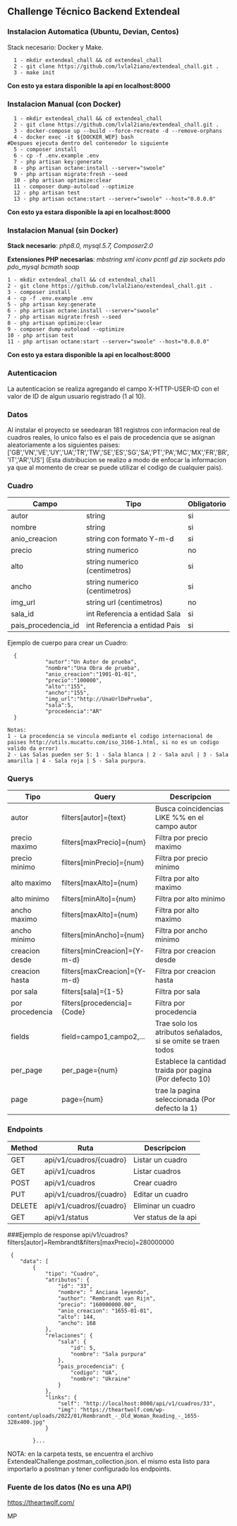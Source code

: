 ## Challenge Técnico Backend Extendeal

### Instalacion Automatica (Ubuntu, Devian, Centos) 
Stack necesario: Docker y Make.

      1 - mkdir extendeal_chall && cd extendeal_chall
      2 - git clone https://github.com/lvlal2iano/extendeal_chall.git .
	  3 - make init

**Con esto ya estara disponible la api en localhost:8000**

### Instalacion Manual (con Docker)

      1 - mkdir extendeal_chall && cd extendeal_chall
      2 - git clone https://github.com/lvlal2iano/extendeal_chall.git .
	  3 - docker-compose up --build --force-recreate -d --remove-orphans
	  4 - docker exec -it ${DOCKER_WEP} bash
    #Despues ejecuta dentro del contenedor lo siguiente 
	  5 - composer install
	  6 - cp -f .env.example .env
	  7 - php artisan key:generate
	  8 - php artisan octane:install --server="swoole"
	  9 - php artisan migrate:fresh --seed
	  10 - php artisan optimize:clear
	  11 - composer dump-autoload --optimize
	  12 - php artisan test
	  13 - php artisan octane:start --server="swoole" --host="0.0.0.0"
**Con esto ya estara disponible la api en localhost:8000**

### Instalacion Manual (sin Docker)

**Stack necesario**: *php8.0, mysql.5.7, Composer2.0*

**Extensiones PHP necesarias**: *mbstring xml iconv pcntl gd zip sockets pdo  pdo_mysql bcmath soap*

    1 - mkdir extendeal_chall && cd extendeal_chall
    2 - git clone https://github.com/lvlal2iano/extendeal_chall.git .
	3 - composer install
	4 - cp -f .env.example .env
	5 - php artisan key:generate
	6 - php artisan octane:install --server="swoole"
	7 - php artisan migrate:fresh --seed
	8 - php artisan optimize:clear
	9 - composer dump-autoload --optimize
	10 - php artisan test
	11 - php artisan octane:start --server="swoole" --host="0.0.0.0"
  
**Con esto ya estara disponible la api en localhost:8000**

### Autenticacion
La autenticacion se realiza agregando el campo X-HTTP-USER-ID con el valor de ID de algun usuario registrado (1 al 10).

### Datos
Al instalar el proyecto se seedearan 181 registros con informacion real de cuadros reales, lo unico falso es el pais de procedencia que se asignan aleatoriamente a los siguientes paises:
['GB','VN','VE','UY','UA','TR','TW','SE','ES','SG','SA','PT','PA','MC','MX','FR','BR','IT','AR','US'] (Esta distribucion se realizo a modo de enfocar la informacion ya que al momento de crear se puede utilizar el codigo de cualquier pais).

### Cuadro

Campo | Tipo | Obligatorio
------| -----| -------
autor  | string | si
nombre | string | si
anio_creacion | string con formato Y-m-d | si
precio | string numerico | no
alto | string numerico (centimetros) | si
ancho | string numerico (centimetros) | si
img_url | string url (centimetros) | no
sala_id | int Referencia a entidad Sala | si
pais_procedencia_id | int Referencia a entidad Pais | si

Ejemplo de cuerpo para crear un Cuadro:

      {
                "autor":"Un Autor de prueba",
                "nombre":"Una Obra de prueba",
                "anio_creacion":"1901-01-01",
            	"precio":"100000",
                "alto":"155",
                "ancho":"155",
                "img_url":"http://UnaUrlDePrueba",
                "sala":5,
                "procedencia":"AR" 
      }
    
	Notas: 
	1 - La procedencia se vincula mediante el codigo internacional de paises http://utils.mucattu.com/iso_3166-1.html, si no es un codigo valido da error)
	2 - Las Salas pueden ser 5: 1 - Sala blanca | 2 - Sala azul | 3 - Sala amarilla | 4 - Sala roja | 5 - Sala purpura.

### Querys
Tipo | Query | Descripcion
-----| ------ | ------
autor |filters[autor]={text} |Busca coincidencias LIKE %% en el campo autor
precio maximo |  filters[maxPrecio]={num}  | Filtra por precio maximo
precio minimo |  filters[minPrecio]={num}  | Filtra por precio minimo
alto maximo |  filters[maxAlto]={num}  | Filtra por alto maximo
alto minimo |  filters[minAlto]={num}  | Filtra por alto minimo
ancho maximo  |  filters[maxAlto]={num}  | Filtra por alto maximo
ancho minimo  |  filters[minAncho]={num}  | Filtra por ancho minimo
creacion desde  |  filters[minCreacion]={Y-m-d}  | Filtra por creacion desde
creacion hasta  |  filters[maxCreacion]={Y-m-d}   | Filtra por creacion hasta
por sala  | filters[sala]={1-5} |  Filtra por sala
por procedencia | filters[procedencia]={Code} |  Filtra por procedencia
fields  |field=campo1,campo2,... | Trae solo los atributos señalados, si se omite se traen todos
per_page  |per_page={num}|  Establece la cantidad traida por pagina (Por defecto 10)
page  |page={num}| trae la pagina seleccionada (Por defecto la 1)

### Endpoints
Method | Ruta | Descripcion
------- | ------- | ----
GET | api/v1/cuadros/{cuadro} | Listar un cuadro
GET  | api/v1/cuadros | Listar cuadros
POST | api/v1/cuadros | Crear cuadro
PUT | api/v1/cuadros/{cuadro} | Editar un cuadro
DELETE | api/v1/cuadros/{cuadro} | Eliminar un cuadro
GET | api/v1/status | Ver status de la api

###Ejemplo de response
api/v1/cuadros?filters[autor]=Rembrandt&filters[maxPrecio]=280000000

     {
        "data": [
            {
                "tipo": "Cuadro",
                "atributos": {
                    "id": "33",
                    "nombre": " Anciana leyendo",
                    "author": "Rembrandt van Rijn",
                    "precio": "160000000.00",
                    "anio_creacion": "1655-01-01",
                    "alto": 144,
                    "ancho": 168
                },
                "relaciones": {
                    "sala": {
                        "id": 5,
                        "nombre": "Sala purpura"
                    },
                    "pais_procedencia": {
                        "codigo": "UA",
                        "nombre": "Ukraine"
                    }
                },
				"links": {
                    "self": "http://localhost:8000/api/v1/cuadros/33",
                    "img": "https://theartwolf.com/wp-content/uploads/2022/01/Rembrandt_-_Old_Woman_Reading_-_1655-328x400.jpg"
                }
            
			}...
NOTA: en la carpeta tests, se encuentra el archivo ExtendealChallenge.postman_collection.json. el mismo esta listo para importarlo a postman y tener configurado los endpoints.

### Fuente de los datos (No es una API)
https://theartwolf.com/


MP
